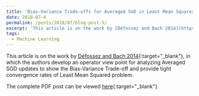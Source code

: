 ```yaml
---
title: 'Bias-Variance Trade-offs for Averaged SGD in Least Mean Squares'
date: 2018-07-4
permalink: /posts/2018/07/blog-post-5/
excerpt: 'This article is on the work by [Défossez and Bach 2014](https://arxiv.org/pdf/1412.0156.pdf){:target="_blank"}, in which the authors develop an operator view point for analyzing Averaged SGD updates to show the Bias-Variance Trade-off and provide tight convergence rates of Least Mean Squared problem.'
tags:
  - Machine Learning
---
```


This article is on the work by [Défossez and Bach 2014](https://arxiv.org/pdf/1412.0156.pdf){:target="_blank"}, in which the authors develop an operator view point for analyzing Averaged SGD updates to show the Bias-Variance Trade-off and provide tight convergence rates of Least Mean Squared problem.

The complete PDF post can be viewed [here](\files\BiasVariance.pdf){:target="_blank"}.
